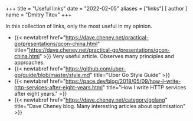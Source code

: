 +++
title = "Useful links"
date = "2022-02-05"
aliases = ["links"]
[ author ]
  name = "Dmitry Titov"
+++

In this collection of links, only the most useful in my opinion.

* {{< newtabref  href="https://dave.cheney.net/practical-go/presentations/qcon-china.html" title="https://dave.cheney.net/practical-go/presentations/qcon-china.html" >}} Very useful article. Observes many principles and approaches.
* {{< newtabref  href="https://github.com/uber-go/guide/blob/master/style.md" title="Uber Go Style Guide" >}}
* {{< newtabref  href="https://pace.dev/blog/2018/05/09/how-I-write-http-services-after-eight-years.html" title="How I write HTTP services after eight years." >}}
* {{< newtabref  href="https://dave.cheney.net/category/golang" title="Dave Cheney blog. Many interesting articles about optimisation" >}}